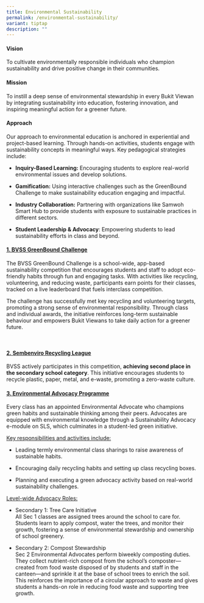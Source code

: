 ```yaml
---
title: Environmental Sustainability
permalink: /environmental-sustainability/
variant: tiptap
description: ""
---
```

<h4><strong>Vision</strong></h4>
<p>To cultivate environmentally responsible individuals who champion sustainability
and drive positive change in their communities.</p>
<h4><strong>Mission</strong></h4>
<p>To instill a deep sense of environmental stewardship in every Bukit Viewan
by integrating sustainability into education, fostering innovation, and
inspiring meaningful action for a greener future.</p>
<h4><strong>Approach</strong></h4>
<p>Our approach to environmental education is anchored in experiential and
project-based learning. Through hands-on activities, students engage with
sustainability concepts in meaningful ways. Key pedagogical strategies
include:</p>
<ul data-tight="true" class="tight">
<li>
<p><strong>Inquiry-Based Learning:</strong> Encouraging students to explore
real-world environmental issues and develop solutions.</p>
</li>
<li>
<p><strong>Gamification:</strong> Using interactive challenges such as the
GreenBound Challenge to make sustainability education engaging and impactful.</p>
</li>
<li>
<p><strong>Industry Collaboration:</strong> Partnering with organizations
like Samwoh Smart Hub to provide students with exposure to sustainable
practices in different sectors.</p>
</li>
<li>
<p><strong>Student Leadership &amp; Advocacy</strong>: Empowering students
to lead sustainability efforts in class and beyond.</p>
</li>
</ul>
<p></p>
<h4><strong><u>1. BVSS GreenBound Challenge</u></strong></h4>
<p>The BVSS GreenBound Challenge is a school-wide, app-based sustainability
competition that encourages students and staff to adopt eco-friendly habits
through fun and engaging tasks. With activities like recycling, volunteering,
and reducing waste, participants earn points for their classes, tracked
on a live leaderboard that fuels interclass competition.</p>
<p>The challenge has successfully met key recycling and volunteering targets,
promoting a strong sense of environmental responsibility. Through class
and individual awards, the initiative reinforces long-term sustainable
behaviour and empowers Bukit Viewans to take daily action for a greener
future.</p>
<p>&nbsp;</p>
<p></p>
<h4><strong><u>2. Sembenviro Recycling League</u></strong></h4>
<p>BVSS actively participates in this competition, <strong>achieving second place in the secondary school category</strong>.
This initiative encourages students to recycle plastic, paper, metal, and
e-waste, promoting a zero-waste culture.</p>
<p></p>
<p></p>
<h4><strong><u>3. Environmental Advocacy Programme</u></strong></h4>
<p>Every class has an appointed Environmental Advocate who champions green
habits and sustainable thinking among their peers. Advocates are equipped
with environmental knowledge through a Sustainability Advocacy e-module
on SLS, which culminates in a student-led green initiative.</p>
<p><u>Key responsibilities and activities include:</u>
</p>
<ul data-tight="true" class="tight">
<li>
<p>Leading termly environmental class sharings to raise awareness of sustainable
habits.</p>
</li>
<li>
<p>Encouraging daily recycling habits and setting up class recycling boxes.</p>
</li>
<li>
<p>Planning and executing a green advocacy activity based on real-world sustainability
challenges.</p>
</li>
</ul>
<p><u>Level-wide Advocacy Roles:</u>
</p>
<ul data-tight="true" class="tight">
<li>
<p>Secondary 1: Tree Care Initiative
<br>All Sec 1 classes are assigned trees around the school to care for. Students
learn to apply compost, water the trees, and monitor their growth, fostering
a sense of environmental stewardship and ownership of school greenery.</p>
</li>
<li>
<p>Secondary 2: Compost Stewardship
<br>Sec 2 Environmental Advocates perform biweekly composting duties. They
collect nutrient-rich compost from the school’s composter—created from
food waste disposed of by students and staff in the canteen—and sprinkle
it at the base of school trees to enrich the soil. This reinforces the
importance of a circular approach to waste and gives students a hands-on
role in reducing food waste and supporting tree growth.</p>
</li>
</ul>
<p></p>
<p></p>